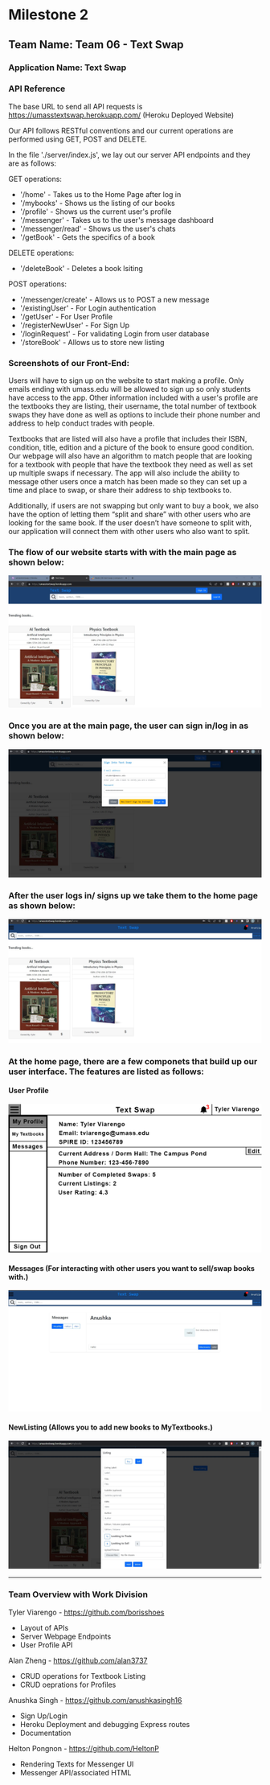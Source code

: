 # Milestone 2

## Team Name: Team 06 - Text Swap

### Application Name: Text Swap

### API Reference  

The base URL to send all API requests is https://umasstextswap.herokuapp.com/ (Heroku Deployed Website)

Our API follows RESTful conventions and our current operations are performed using GET, POST and DELETE.

In the file './server/index.js', we lay out our server API endpoints and they are as follows:

GET operations:
* '/home' - Takes us to the Home Page after log in
* '/mybooks' - Shows us the listing of our books
* '/profile' - Shows us the current user's profile
* '/messenger' - Takes us to the user's message dashboard
* '/messenger/read' - Shows us the user's chats
* '/getBook' - Gets the specifics of a book

DELETE operations:
* '/deleteBook' - Deletes a book lsiting

POST operations:
* '/messenger/create' - Allows us to POST a new message
* '/existingUser' - For Login authentication 
* '/getUser' - For User Profile 
* '/registerNewUser' - For Sign Up
* '/loginRequest' - For validating Login from user database 
* '/storeBook' - Allows us to store new listing


### Screenshots of our Front-End:

Users will have to sign up on the website to start making a profile. Only emails ending with umass.edu will be allowed to sign up so only students have access to the app. Other information included with a user's profile are the textbooks they are listing, their username, the total number of textbook swaps they have done as well as options to include their phone number and address to help conduct trades with people.

Textbooks that are listed will also have a profile that includes their ISBN, condition, title, edition and a picture of the book to ensure good condition. Our webpage will also have an algorithm to match people that are looking for a textbook with people that have the textbook they need as well as set up multiple swaps if necessary. The app will also include the ability to message other users once a match has been made so they can set up a time and place to swap, or share their address to ship textbooks to.

Additionally, if users are not swapping but only want to buy a book, we also have the option of letting them “split and share” with other users who are looking for the same book. If the user doesn’t have someone to split with, our application will connect them with other users who also want to split.

### The flow of our website starts with with the **main page** as shown below:

<img src="https://github.com/anushkasingh16/team06/blob/781551953035a2485906535a3017950914ffc0a7/docs/screenshots/index.jpg">

### Once you are at the **main page**, the user can **sign in/log in** as shown below:

<img src="https://github.com/anushkasingh16/team06/blob/781551953035a2485906535a3017950914ffc0a7/docs/screenshots/login.jpg">

### After the user logs in/ signs up we take them to the **home page** as shown below:

<img src="https://github.com/anushkasingh16/team06/blob/781551953035a2485906535a3017950914ffc0a7/docs/screenshots/home.jpg">

### At the **home page**, there are a few componets that build up our user interface. The features are listed as follows:

#### User Profile 
<img src="https://github.com/anushkasingh16/team06/blob/main/docs/wireframes/Wireframes-Profile.png">

#### Messages (For interacting with other users you want to sell/swap books with.)
<img src="https://github.com/anushkasingh16/team06/blob/781551953035a2485906535a3017950914ffc0a7/docs/screenshots/messages.jpg">


#### NewListing (Allows you to add new books to **MyTextbooks**.)
<img src="https://github.com/anushkasingh16/team06/blob/781551953035a2485906535a3017950914ffc0a7/docs/screenshots/newlisting.jpg">

<hr>

### Team Overview with Work Division

Tyler Viarengo - https://github.com/borisshoes
* Layout of APIs
* Server Webpage Endpoints
* User Profile API

Alan Zheng - https://github.com/alan3737
* CRUD operations for Textbook Listing 
* CRUD oeprations for Profiles

Anushka Singh - https://github.com/anushkasingh16
* Sign Up/Login 
* Heroku Deployment and debugging Express routes
* Documentation 

Helton Pongnon - https://github.com/HeltonP
* Rendering Texts for Messenger UI
* Messenger API/associated HTML 